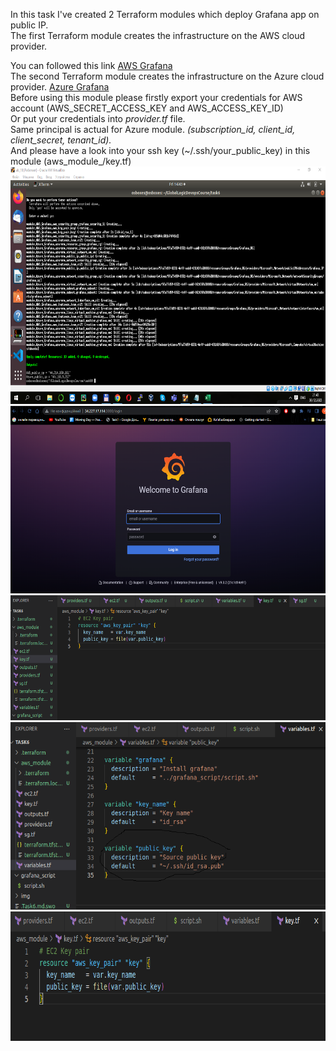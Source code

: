 In this task I've created 2 Terraform modules which deploy Grafana app on public IP. </br>
The first Terraform module creates the infrastructure on the AWS cloud provider. </br>

You can followed this link <a href="http://44.210.130.161:3000/login" > AWS Grafana </a> </br>
The second Terraform module creates the infrastructure on the Azure cloud provider. <a href="http://40.118.9.217:3000/login"> Azure Grafana </a> </br>
Before using this module please firstly export your credentials for AWS account (AWS_SECRET_ACCESS_KEY and AWS_ACCESS_KEY_ID) </br>
Or put your credentials into <i>provider.tf</i> file.</br>
Same principal is actual for Azure module.<i> (subscription_id, client_id, client_secret, tenant_id).</i>
</br>
And please have a look into your ssh key (~/.ssh/your_public_key) in this module (aws_module_/key.tf)
<img src=img/5.png width="683" height="380">
<img src=img/1.png width="600" height="300">
<img src=img/2.png width="600" height="200">
<img src=img/3.png width="647" height="300">
<img src=img/4.png width="743" height="207">

